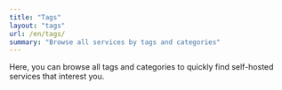 ```yaml
---
title: "Tags"
layout: "tags"
url: /en/tags/
summary: "Browse all services by tags and categories"
---
```


Here, you can browse all tags and categories to quickly find self-hosted services that interest you. 